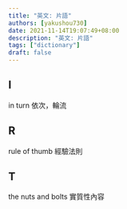 ```yaml
---
title: "英文: 片語"
authors: [yakushou730]
date: 2021-11-14T19:07:49+08:00
description: "英文: 片語"
tags: ["dictionary"]
draft: false
---
```


## I
in turn 依次，輪流

## R
rule of thumb 經驗法則

## T
the nuts and bolts 實質性內容
